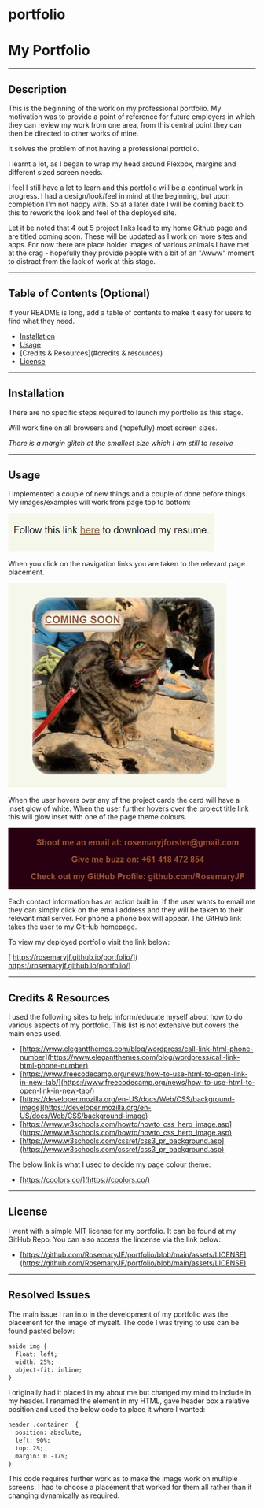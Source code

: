 # portfolio

# My Portfolio
---

## Description

This is the beginning of the work on my professional portfolio. My motivation was to provide a point of reference for future employers in which they can review my work from one area, from this central point they can then be directed to other works of mine. 

It solves the problem of not having a professional portfolio.

I learnt a lot, as I began to wrap my head around Flexbox, margins and different sized screen needs. 

I feel I still have a lot to learn and this portfolio will be a continual work in progress. I had a design/look/feel in mind at the beginning, but upon completion I'm not happy with. So at a later date I will be coming back to this to rework the look and feel of the deployed site.

Let it be noted that 4 out 5 project links lead to my home Github page and are titled coming soon. These will be updated as I work on more sites and apps. For now there are place holder images of various animals I have met at the crag - hopefully they provide people with a bit of an "Awww" moment to distract from the lack of work at this stage. 

---

## Table of Contents (Optional)

If your README is long, add a table of contents to make it easy for users to find what they need.

- [Installation](#installation)
- [Usage](#usage)
- [Credits & Resources](#credits & resources)
- [License](#license)

---

## Installation

There are no specific steps required to launch my portfolio as this stage. 

Will work fine on all browsers and (hopefully) most screen sizes. 

*There is a margin glitch at the smallest size which I am still to resolve*

---

## Usage

I implemented a couple of new things and a couple of done before things. My images/examples will work from page top to bottom:

![Screenshot of Nav Bar](./assets/images/link-example.jpg)

When you click on the navigation links you are taken to the relevant page placement.

![Screenshot of hover actions on project cards](./assets/images/hover-example.jpg)

When the user hovers over any of the project cards the card will have a inset glow of white. When the user further hovers over the project title link this will glow inset with one of the page theme colours.

![Screenshot of Contact information](./assets/images/contact-example.jpg)

Each contact information has an action built in. If the user wants to email me they can simply click on the email address and they will be taken to their relevant mail server. 
For phone a phone box will appear.
The GitHub link takes the user to my GitHub homepage.

To view my deployed portfolio visit the link below:

[ https://rosemaryjf.github.io/portfolio/]( https://rosemaryjf.github.io/portfolio/)

---

## Credits & Resources

I used the following sites to help inform/educate myself about how to do various aspects of my portfolio. This list is not extensive but covers the main ones used.

* [https://www.elegantthemes.com/blog/wordpress/call-link-html-phone-number](https://www.elegantthemes.com/blog/wordpress/call-link-html-phone-number)
* [https://www.freecodecamp.org/news/how-to-use-html-to-open-link-in-new-tab/](https://www.freecodecamp.org/news/how-to-use-html-to-open-link-in-new-tab/)
* [https://developer.mozilla.org/en-US/docs/Web/CSS/background-image](https://developer.mozilla.org/en-US/docs/Web/CSS/background-image)
* [https://www.w3schools.com/howto/howto_css_hero_image.asp](https://www.w3schools.com/howto/howto_css_hero_image.asp)
* [https://www.w3schools.com/cssref/css3_pr_background.asp](https://www.w3schools.com/cssref/css3_pr_background.asp)

The below link is what I used to decide my page colour theme:

* [https://coolors.co/](https://coolors.co/)

--- 

## License

I went with a simple MIT license for my portfolio. It can be found at my GitHub Repo. You can also access the lincense via the link below:

* [https://github.com/RosemaryJF/portfolio/blob/main/assets/LICENSE](https://github.com/RosemaryJF/portfolio/blob/main/assets/LICENSE)

---

## Resolved Issues

The main issue I ran into in the development of my portfolio was the placement for the image of myself. The code I was trying to use can be found pasted below:

    aside img {
      float: left;
      width: 25%;
      object-fit: inline;
    }

I originally had it placed in my about me but changed my mind to include in my header. I renamed the element in my HTML, gave header box a relative position and used the below code to place it where I wanted:

    header .container  {
      position: absolute;
      left: 90%;
      top: 2%;
      margin: 0 -17%;
    }

This code requires further work as to make the image work on multiple screens. I had to choose a placement that worked for them all rather than it changing dynamically as required.